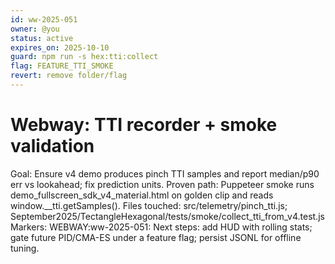 ```yaml
---
id: ww-2025-051
owner: @you
status: active
expires_on: 2025-10-10
guard: npm run -s hex:tti:collect
flag: FEATURE_TTI_SMOKE
revert: remove folder/flag
---
```


# Webway: TTI recorder + smoke validation

Goal: Ensure v4 demo produces pinch TTI samples and report median/p90 err vs lookahead; fix prediction units.
Proven path: Puppeteer smoke runs demo_fullscreen_sdk_v4_material.html on golden clip and reads window.__tti.getSamples().
Files touched: src/telemetry/pinch_tti.js; September2025/TectangleHexagonal/tests/smoke/collect_tti_from_v4.test.js
Markers: WEBWAY:ww-2025-051:
Next steps: add HUD with rolling stats; gate future PID/CMA-ES under a feature flag; persist JSONL for offline tuning.
